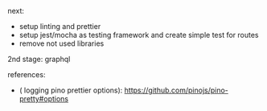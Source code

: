 next:
- setup linting and prettier
- setup jest/mocha as testing framework and create simple test for routes
- remove not used libraries

2nd stage: graphql

references:
- ( logging pino prettier options): https://github.com/pinojs/pino-pretty#options